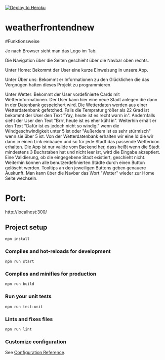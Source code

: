 [![Deploy to Heroku](https://github.com/lucasish/weatherfrontend/actions/workflows/main.yml/badge.svg)](https://github.com/lucasish/weatherfrontend/actions/workflows/main.yml)

# weatherfrontendnew

#Funktionsweise

Je nach Browser sieht man das Logo im Tab. 

Die Navigation über die Seiten geschieht über die Navbar oben rechts. 

Unter Home: Bekommt der User eine kurze Einweisung in unsere App. 

Unter Über uns: Bekommt er Informationen zu den Glücklichen die das Vergnügen hatten dieses Projekt zu programmieren. 

Unter Wetter: Bekommt der User vordefinierte Cards mit Wetterinformationen. Der User kann hier eine neue Stadt anlegen die dann in der Datenbank 
gespeichert wird. Die Wetterdaten werden aus einer Wetterdatenbank gefetched. 
Falls die Tempratur größer als 22 Grad ist bekommt der User den Text "Yay, heute ist es recht warm in". Andernfalls sieht der User den Text "Brrr, heute ist es eher kühl in".
Weiterhin erhält er den Text "Dafür ist es jedoch nicht so windig." wenn die Windgeschwindigkeit unter 5 ist oder "Außerdem ist es sehr stürmisch" wenn sie über 5 ist.
Von der Wetterdatenbank erhalten wir eine Id die wir dann in einen Link einbauen und so für jede Stadt das passende Wettericon erhalten. 
Die App ist nur valide vom Backend her, dass heißt wenn die Stadt mindestens 3 Buchstaben hat und nicht leer ist, wird die Eingabe akzeptiert.
Eine Validierung, ob die eingegebene Stadt existiert, geschieht nicht. Weiterhin können alle benutzerdefinierten Städte durch einen Button gelöscht werden. 
Tooltips an den jeweiligen Buttons geben genauere Auskunft. Man kann über die Navbar das Wort "Wetter" wieder zur Home Seite wechseln.

# Port: 
http://localhost:300/
## Project setup
```
npm install
```

### Compiles and hot-reloads for development
```
npm run start
```

### Compiles and minifies for production
```
npm run build
```

### Run your unit tests
```
npm run test:unit
```

### Lints and fixes files
```
npm run lint
```

### Customize configuration
See [Configuration Reference](https://cli.vuejs.org/config/).
